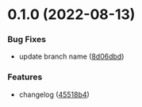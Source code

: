 # 0.1.0 (2022-08-13)


### Bug Fixes

* update branch name ([8d06dbd](https://github.com/dackyflex/greetings-ci/commit/8d06dbd4e7df9087df4bcf1c30ec2f35ec0b50a1))


### Features

* changelog ([45518b4](https://github.com/dackyflex/greetings-ci/commit/45518b4883100a806d4ba9b0b47083a9bb9a1d42))




